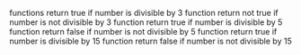 functions return true if number is divisible by 3
function return not true if number is not divisible by 3
function return true if number is divisible by 5
function return false if number is not divisible by 5
function return true if number is divisible by 15
function return false if number is not divisible by 15
